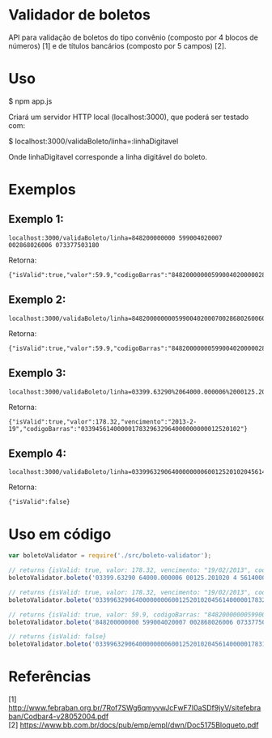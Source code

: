 # Validador de boletos

API para validação de boletos do tipo convênio (composto por 4 blocos de números) [1] e de títulos bancários (composto por 5 campos) [2].

# Uso

$ npm app.js

Criará um servidor HTTP local (localhost:3000), que poderá ser testado com:

$ localhost:3000/validaBoleto/linha=:linhaDigitavel

Onde linhaDigitavel corresponde a linha digitável do boleto.

# Exemplos

## Exemplo 1:
```
localhost:3000/validaBoleto/linha=848200000000 599004020007 002868026006 073377503180
```
Retorna:
```
{"isValid":true,"valor":59.9,"codigoBarras":"84820000000599004020000028680260007337750318"}
```

## Exemplo 2:
```
localhost:3000/validaBoleto/linha=848200000000599004020007002868026006073377503180
```
Retorna:
```
{"isValid":true,"valor":59.9,"codigoBarras":"84820000000599004020000028680260007337750318"}
```

## Exemplo 3:
```
localhost:3000/validaBoleto/linha=03399.63290%2064000.000006%2000125.201020%204%2056140000017832
```
Retorna:
```
{"isValid":true,"valor":178.32,"vencimento":"2013-2-19","codigoBarras":"03394561400000178329632964000000000012520102"}
```

## Exemplo 4:
```
localhost:3000/validaBoleto/linha=03399632906400000000600125201020456140000017831
```
Retorna:
```
{"isValid":false}
```

# Uso em código
```js
var boletoValidator = require('./src/boleto-validator');

// returns {isValid: true, valor: 178.32, vencimento: "19/02/2013", codigoBarras: "03394561400000178329632964000000000012520102"}
boletoValidator.boleto('03399.63290 64000.000006 00125.201020 4 56140000017832')

// returns {isValid: true, valor: 178.32, vencimento: "19/02/2013", codigoBarras: "03394561400000178329632964000000000012520102"}
boletoValidator.boleto('03399632906400000000600125201020456140000017832')

// returns {isValid: true, valor: 59.9, codigoBarras: "84820000000599004020000028680260007337750318"}
boletoValidator.boleto('848200000000 599004020007 002868026006 073377503180')

// returns {isValid: false}
boletoValidator.boleto('03399632906400000000600125201020456140000017831')
```

# Referências
[1] http://www.febraban.org.br/7Rof7SWg6qmyvwJcFwF7I0aSDf9jyV/sitefebraban/Codbar4-v28052004.pdf<br/>
[2] https://www.bb.com.br/docs/pub/emp/empl/dwn/Doc5175Bloqueto.pdf
